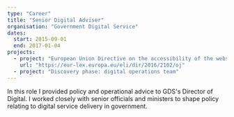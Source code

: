 ```yaml
---
type: "Career"
title: "Senior Digital Adviser"
organisation: "Government Digital Service"
dates:
  start: 2015-09-01
  end: 2017-01-04
projects:
  - project: "European Union Directive on the accessibility of the websites and mobile applications of public sector bodies"
    url: "https://eur-lex.europa.eu/eli/dir/2016/2102/oj"
  - project: "Discovery phase: digital operations team"
---
```


In this role I provided policy and operational advice to GDS's Director of Digital. I worked closely with senior officials and ministers to shape policy relating to digital service delivery in government.
